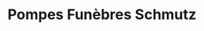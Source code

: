---
title: "Pompes Funèbres Schmutz"
url: /maizieres-la-grande-paroisse/pompes-funebres-schmutz/
shop: Bestattungen
---